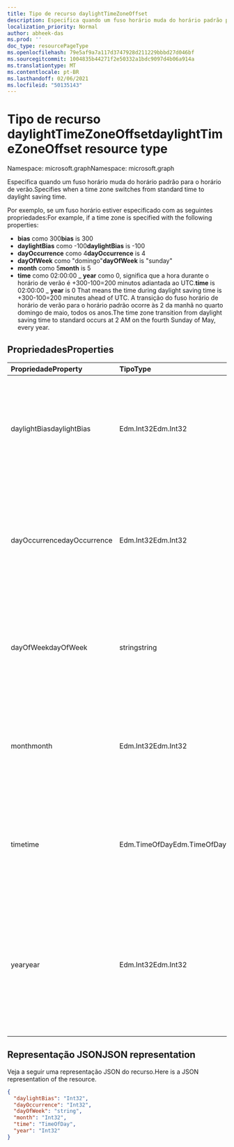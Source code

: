 ```yaml
---
title: Tipo de recurso daylightTimeZoneOffset
description: Especifica quando um fuso horário muda do horário padrão para o horário de verão.
localization_priority: Normal
author: abheek-das
ms.prod: ''
doc_type: resourcePageType
ms.openlocfilehash: 79e5af9a7a117d3747928d211229bbbd27d046bf
ms.sourcegitcommit: 1004835b44271f2e50332a1bdc9097d4b06a914a
ms.translationtype: MT
ms.contentlocale: pt-BR
ms.lasthandoff: 02/06/2021
ms.locfileid: "50135143"
---
```

# <a name="daylighttimezoneoffset-resource-type"></a><span data-ttu-id="f1b4f-103">Tipo de recurso daylightTimeZoneOffset</span><span class="sxs-lookup"><span data-stu-id="f1b4f-103">daylightTimeZoneOffset resource type</span></span>

<span data-ttu-id="f1b4f-104">Namespace: microsoft.graph</span><span class="sxs-lookup"><span data-stu-id="f1b4f-104">Namespace: microsoft.graph</span></span>

<span data-ttu-id="f1b4f-105">Especifica quando um fuso horário muda do horário padrão para o horário de verão.</span><span class="sxs-lookup"><span data-stu-id="f1b4f-105">Specifies when a time zone switches from standard time to daylight saving time.</span></span>

<span data-ttu-id="f1b4f-106">Por exemplo, se um fuso horário estiver especificado com as seguintes propriedades:</span><span class="sxs-lookup"><span data-stu-id="f1b4f-106">For example, if a time zone is specified with the following properties:</span></span>

- <span data-ttu-id="f1b4f-107">**bias** como 300</span><span class="sxs-lookup"><span data-stu-id="f1b4f-107">**bias** is 300</span></span>
- <span data-ttu-id="f1b4f-108">**daylightBias** como -100</span><span class="sxs-lookup"><span data-stu-id="f1b4f-108">**daylightBias** is -100</span></span>
- <span data-ttu-id="f1b4f-109">**dayOccurrence** como 4</span><span class="sxs-lookup"><span data-stu-id="f1b4f-109">**dayOccurrence** is 4</span></span>
- <span data-ttu-id="f1b4f-110">**dayOfWeek** como "domingo"</span><span class="sxs-lookup"><span data-stu-id="f1b4f-110">**dayOfWeek** is "sunday"</span></span>
- <span data-ttu-id="f1b4f-111">**month** como 5</span><span class="sxs-lookup"><span data-stu-id="f1b4f-111">**month** is 5</span></span>
- <span data-ttu-id="f1b4f-112">**time** como 02:00:00 _ **year** como 0, significa que a hora durante o horário de verão é +300-100=200 minutos adiantada ao UTC.</span><span class="sxs-lookup"><span data-stu-id="f1b4f-112">**time** is 02:00:00 _ **year** is 0 That means the time during daylight saving time is +300-100=200 minutes ahead of UTC.</span></span> <span data-ttu-id="f1b4f-113">A transição do fuso horário de horário de verão para o horário padrão ocorre às 2 da manhã no quarto domingo de maio, todos os anos.</span><span class="sxs-lookup"><span data-stu-id="f1b4f-113">The time zone transition from daylight saving time to standard occurs at 2 AM on the fourth Sunday of May, every year.</span></span>


## <a name="properties"></a><span data-ttu-id="f1b4f-114">Propriedades</span><span class="sxs-lookup"><span data-stu-id="f1b4f-114">Properties</span></span>
| <span data-ttu-id="f1b4f-115">Propriedade</span><span class="sxs-lookup"><span data-stu-id="f1b4f-115">Property</span></span>     | <span data-ttu-id="f1b4f-116">Tipo</span><span class="sxs-lookup"><span data-stu-id="f1b4f-116">Type</span></span>   |<span data-ttu-id="f1b4f-117">Descrição</span><span class="sxs-lookup"><span data-stu-id="f1b4f-117">Description</span></span>|
|:---------------|:--------|:----------|
| <span data-ttu-id="f1b4f-118">daylightBias</span><span class="sxs-lookup"><span data-stu-id="f1b4f-118">daylightBias</span></span> | <span data-ttu-id="f1b4f-119">Edm.Int32</span><span class="sxs-lookup"><span data-stu-id="f1b4f-119">Edm.Int32</span></span> | <span data-ttu-id="f1b4f-120">A diferença de horário em relação ao UTC (Tempo Universal Coordenado) para o horário de verão.</span><span class="sxs-lookup"><span data-stu-id="f1b4f-120">The time offset from Coordinated Universal Time (UTC) for daylight saving time.</span></span> <span data-ttu-id="f1b4f-121">Este valor está em minutos.</span><span class="sxs-lookup"><span data-stu-id="f1b4f-121">This value is in minutes.</span></span>  |
| <span data-ttu-id="f1b4f-122">dayOccurrence</span><span class="sxs-lookup"><span data-stu-id="f1b4f-122">dayOccurrence</span></span> | <span data-ttu-id="f1b4f-123">Edm.Int32</span><span class="sxs-lookup"><span data-stu-id="f1b4f-123">Edm.Int32</span></span> | <span data-ttu-id="f1b4f-124">Representa a enésima ocorrência do dia da semana em que a transição do horário padrão para o horário de verão acontece.</span><span class="sxs-lookup"><span data-stu-id="f1b4f-124">Represents the nth occurrence of the day of week that the transition from standard time to daylight saving time occurs.</span></span> |
| <span data-ttu-id="f1b4f-125">dayOfWeek</span><span class="sxs-lookup"><span data-stu-id="f1b4f-125">dayOfWeek</span></span> | <span data-ttu-id="f1b4f-126">string</span><span class="sxs-lookup"><span data-stu-id="f1b4f-126">string</span></span> | <span data-ttu-id="f1b4f-127">Representa o dia da semana em que a transição do horário padrão para o horário de verão acontece.</span><span class="sxs-lookup"><span data-stu-id="f1b4f-127">Represents the day of the week when the transition from standard time to daylight saving time occurs.</span></span> |
| <span data-ttu-id="f1b4f-128">month</span><span class="sxs-lookup"><span data-stu-id="f1b4f-128">month</span></span> | <span data-ttu-id="f1b4f-129">Edm.Int32</span><span class="sxs-lookup"><span data-stu-id="f1b4f-129">Edm.Int32</span></span> | <span data-ttu-id="f1b4f-130">Representa o mês do ano em que a transição do horário padrão para o horário de verão acontece.</span><span class="sxs-lookup"><span data-stu-id="f1b4f-130">Represents the month of the year when the transition from standard time to daylight saving time occurs.</span></span> |
| <span data-ttu-id="f1b4f-131">time</span><span class="sxs-lookup"><span data-stu-id="f1b4f-131">time</span></span> | <span data-ttu-id="f1b4f-132">Edm.TimeOfDay</span><span class="sxs-lookup"><span data-stu-id="f1b4f-132">Edm.TimeOfDay</span></span> | <span data-ttu-id="f1b4f-133">Representa a hora do dia em que a transição do horário padrão para o horário de verão acontece.</span><span class="sxs-lookup"><span data-stu-id="f1b4f-133">Represents the time of day when the transition from standard time to daylight saving time occurs.</span></span> |
| <span data-ttu-id="f1b4f-134">year</span><span class="sxs-lookup"><span data-stu-id="f1b4f-134">year</span></span> | <span data-ttu-id="f1b4f-135">Edm.Int32</span><span class="sxs-lookup"><span data-stu-id="f1b4f-135">Edm.Int32</span></span> | <span data-ttu-id="f1b4f-136">Representa com que frequência, em anos, a transição do horário padrão para o horário de verão acontece.</span><span class="sxs-lookup"><span data-stu-id="f1b4f-136">Represents how frequently in terms of years the change from standard time to daylight saving time occurs.</span></span> <span data-ttu-id="f1b4f-137">Por exemplo, um valor 0 significa todos os anos.</span><span class="sxs-lookup"><span data-stu-id="f1b4f-137">For example, a value of 0 means every year.</span></span>|


## <a name="json-representation"></a><span data-ttu-id="f1b4f-138">Representação JSON</span><span class="sxs-lookup"><span data-stu-id="f1b4f-138">JSON representation</span></span>

<span data-ttu-id="f1b4f-139">Veja a seguir uma representação JSON do recurso.</span><span class="sxs-lookup"><span data-stu-id="f1b4f-139">Here is a JSON representation of the resource.</span></span>

<!-- {
  "blockType": "resource",
  "optionalProperties": [

  ],
  "baseType": "microsoft.graph.standardTimeZoneOffset",
  "@odata.type": "microsoft.graph.daylightTimeZoneOffset"
}-->

```json
{
  "daylightBias": "Int32",
  "dayOccurrence": "Int32",
  "dayOfWeek": "string",
  "month": "Int32",
  "time": "TimeOfDay",
  "year": "Int32"
}

```

<!-- uuid: 8fcb5dbc-d5aa-4681-8e31-b001d5168d79
2015-10-25 14:57:30 UTC -->
<!-- {
  "type": "#page.annotation",
  "description": "daylightTimeZoneOffset resource",
  "keywords": "",
  "section": "documentation",
  "tocPath": ""
}-->

